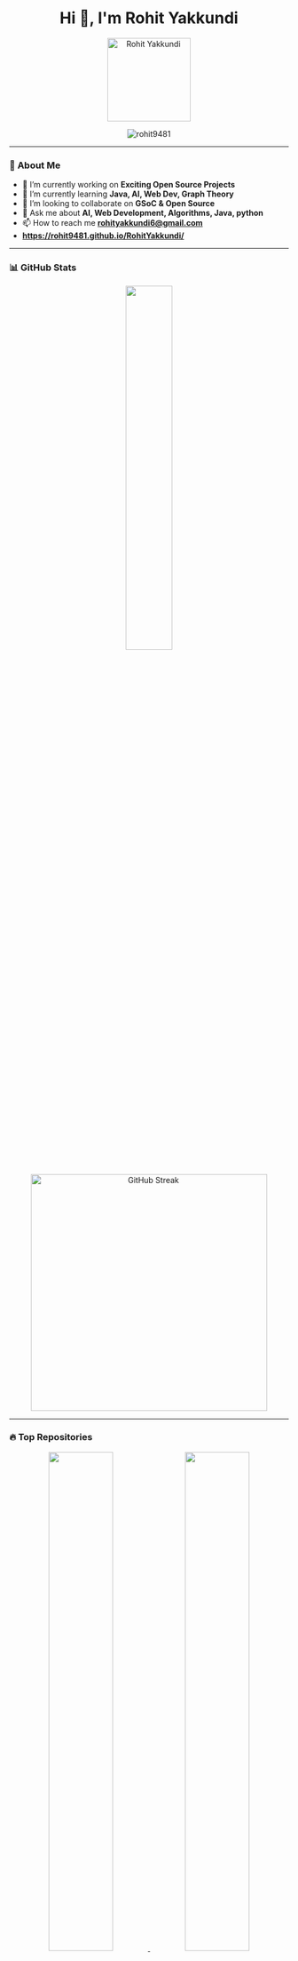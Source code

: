 <h1 align="center">Hi 👋, I'm Rohit Yakkundi</h1>

<p align="center">
  <img src="https://github.com/rohit9481.png" width="150" height="150" alt="Rohit Yakkundi">
</p>

<p align="center">
  <img src="https://komarev.com/ghpvc/?username=rohit9481&label=Profile%20Views&color=0e75b6&style=flat" alt="rohit9481" />
</p>

---  

### 🚀 **About Me**
- 🔭 I’m currently working on **Exciting Open Source Projects**
- 🌱 I’m currently learning **Java, AI, Web Dev, Graph Theory**
- 👯 I’m looking to collaborate on **GSoC & Open Source**
- 💬 Ask me about **AI, Web Development, Algorithms, Java, python**
- 📫 How to reach me **rohityakkundi6@gmail.com**
- **https://rohit9481.github.io/RohitYakkundi/**

---

### 📊 **GitHub Stats**
<p align="center">
  <img width="41%" src="https://github-readme-stats.vercel.app/api?username=rohit9481&show_icons=true&theme=radical" />
  <a href="https://git.io/streak-stats">
    <img src="https://streak-stats.demolab.com?user=rohit9481&theme=dark" alt="GitHub Streak" width="426" />
</a>
</p>

---

### 🔥 **Top Repositories**
<p align="center">
  
  <a href="https://github.com/rohit9481/TheftAlertDetector-GuardianEye">
    <img width="48%" src="https://github-readme-stats.vercel.app/api/pin/?username=rohit9481&repo=TheftAlertDetector-GuardianEye&theme=radical" />
  </a>
  <a href="https://github.com/rohit9481/ServiceLinker">
    <img width="48%" src="https://github-readme-stats.vercel.app/api/pin/?username=rohit9481&repo=ServiceLinker&theme=radical" />
  </a>
  <a href="https://github.com/rohit9481/car-parking-detection-using-openCV">
    <img width="48%" src="https://github-readme-stats.vercel.app/api/pin/?username=rohit9481&repo=car-parking-detection-using-openCV&theme=radical" />
  </a>
   <a href="https://github.com/rohit9481/mentalhealth.com">
    <img width="48%" src="https://github-readme-stats.vercel.app/api/pin/?username=rohit9481&repo=mentalhealth.com&theme=radical" />
  </a>
</p>

---

### 🌱 **Contribution Graph**
<p align="center">
  <img src="https://github-readme-activity-graph.vercel.app/graph?username=rohit9481&theme=redical"/>
</p>

---

### 💻 **Tech Stack**
<p align="center">
  <img src="https://skillicons.dev/icons?i=c,python,java,mongodb,mysql,git,github,html,css,figma,opencv,ros" />
</p>

---

### 🔗 **Connect with Me**
<p align="center">
  <a href="https://x.com/YakkundiRo50431?t=_mMtRR7n_cEjlsAokHCbBw&s=09" target="blank">
    <img align="center" src="https://cdn.jsdelivr.net/npm/simple-icons@3.0.1/icons/twitter.svg" alt="Twitter" height="30" width="40" />
  </a>
  <a href="https://www.linkedin.com/in/rohit-yakkundi-78380720b/" target="blank">
    <img align="center" src="https://cdn.jsdelivr.net/npm/simple-icons@3.0.1/icons/linkedin.svg" alt="LinkedIn" height="30" width="40" />
  </a>
  <a href="https://www.discord.com/channels/@me/1082492186442072139" target="blank">
    <img align="center" src="https://cdn.jsdelivr.net/npm/simple-icons@3.0.1/icons/discord.svg" alt="discord" height="30" width="40" />
  </a>
</p>
